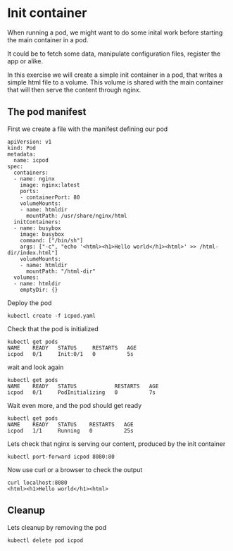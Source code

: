 # Init container

When running a pod, we might want to do some inital work before starting the main container in a pod. 

It could be to fetch some data, manipulate configuration files, register the app or alike.

In this exercise we will create a simple init container in a pod, that writes a simple html file to a volume. This volume is shared with the main container that will then serve the content through nginx.

## The pod manifest
First we create a file with the manifest defining our pod
```
apiVersion: v1
kind: Pod
metadata:
  name: icpod
spec:
  containers:
  - name: nginx
    image: nginx:latest
    ports:
    - containerPort: 80
    volumeMounts:
    - name: htmldir
      mountPath: /usr/share/nginx/html
  initContainers:
  - name: busybox
    image: busybox
    command: ["/bin/sh"]
    args: ["-c", "echo '<html><h1>Hello world</h1><html>' >> /html-dir/index.html"]
    volumeMounts:
    - name: htmldir
      mountPath: "/html-dir"
  volumes:
  - name: htmldir
    emptyDir: {}
```

Deploy the pod
```
kubectl create -f icpod.yaml
```

Check that the pod is initialized
```
kubectl get pods
NAME    READY   STATUS     RESTARTS   AGE
icpod   0/1     Init:0/1   0          5s
```
wait and look again
```
kubectl get pods
NAME    READY   STATUS            RESTARTS   AGE
icpod   0/1     PodInitializing   0          7s
```
Wait even more, and the pod should get ready
```
kubectl get pods
NAME    READY   STATUS    RESTARTS   AGE
icpod   1/1     Running   0          25s
```

Lets check that nginx is serving our content, produced by the init container
```
kubectl port-forward icpod 8080:80
```
Now use curl or a browser to check the output
```
curl localhost:8080
<html><h1>Hello world</h1><html>
```
## Cleanup
Lets cleanup by removing the pod
```
kubectl delete pod icpod
```